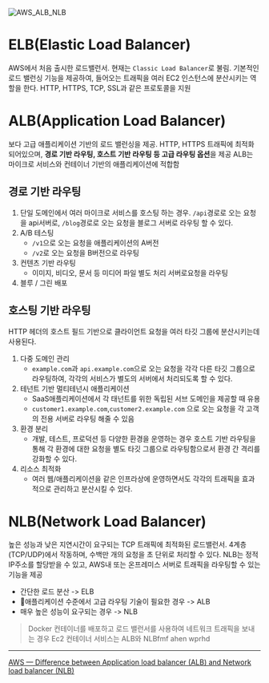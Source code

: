 ![AWS_ALB_NLB](https://miro.medium.com/v2/resize:fit:1400/format:webp/1*YuG-jq-PGFfiHlsI7daA2w.png)
# ELB(Elastic Load Balancer)

AWS에서 처음 출시한 로드밸런서. 현재는 `Classic Load Balancer`로 불림.
기본적인 로드 밸런싱 기능을 제공하여, 들어오는 트래픽을 여러 EC2 인스턴스에 분산시키는 역할을 한다.
HTTP, HTTPS, TCP, SSL과 같은 프로토콜을 지원

# ALB(Application Load Balancer)

보다 고급 애플리케이션 기반의 로드 밸런싱을 제공. HTTP, HTTPS 트래픽에 최적화 되어있으며, **경로 기반 라우팅, 호스트 기반 라우팅 등 고급 라우팅 옵션**을 제공
ALB는 마이크로 서비스와 컨테이너 기반의 애플리케이션에 적합함

## 경로 기반 라우팅
1. 단일 도메인에서 여러 마이크로 서비스를 호스팅 하는 경우.
	`/api`경로로 오는 요청을 api서버로, `/blog`경로로 오는 요청을 블로그 서버로 라우팅 할 수 있다.
2. A/B 테스팅 
	- `/v1`으로 오는 요청을 애플리케이션의 A버전
	- `/v2`로 오는 요청을 B버전으로 라우팅
3. 컨텐츠 기반 라우팅
	- 이미지, 비디오, 문서 등 미디어 파일 별도 처리 서버로요청을 라우팅
4. 블루 / 그린 배포

##  호스팅 기반 라우팅

HTTP 헤더의 호스트 필드 기반으로 클라이언트 요청을 여러 타깃 그룹에 분산시키는데 사용된다.
1. 다중 도메인 관리
	- `example.com`과 `api.example.com`으로 오는 요청을 각각 다른 타깃 그룹으로 라우팅하여, 각각의 서비스가 별도의 서버에서 처리되도록 할 수 있다.
2. 테넌트 기반 멀티테넌시 애플리케이션
	- SaaS애플리케이션에서 각 태넌트를 위한 독립된 서브 도메인을 제공할 때 유용
	- `customer1.example.com`,`customer2.example.com` 으로 오는 요청을 각 고객의 전용 서버로 라우팅 해줄 수 있음
3. 환경 분리
	- 개발, 테스트, 프로덕션 등 다양한 환경을 운영하는 경우 호스트 기반 라우팅을 통해 각 환경에 대한 요청을 별도 타깃 그룹으로 라우팅함으로서 환경 간 격리를 강화할 수 있다.
4. 리소스 최적화
	- 여러 웹/애플리케이션을 같은 인프라상에 운영하면서도 각각의 트래픽을 효과적으로 관리하고 분산시킬 수 있다.

# NLB(Network Load Balancer)

높은 성능과 낮은 지연시간이 요구되는 TCP 트래픽에 최적화된 로드밸런서. 4계층 (TCP/UDP)에서 작동하며, 수백만 개의 요청을 초 단위로 처리할 수 있다.
NLB는 정적 IP주소를 할당받을 수 있고, AWS내 또는 온프레미스 서버로 트래픽을 라우팅할 수 있는 기능을 제공

- 간단한 로드 분산 -> ELB
- 애플리케이션 수준에서 고급 라우팅 기술이 필요한 경우 -> ALB
- 매우 높은 성능이 요구되는 경우 -> NLB

> Docker 컨테이너를 배포하고 로드 밸런서를 사용하여 네트워크 트래픽을 보내는 경우 Ec2 컨테이너 서비스는 ALB와 NLBfmf ahen wprhd


---
[AWS — Difference between Application load balancer (ALB) and Network load balancer (NLB)](https://medium.com/awesome-cloud/aws-difference-between-application-load-balancer-and-network-load-balancer-cb8b6cd296a4)